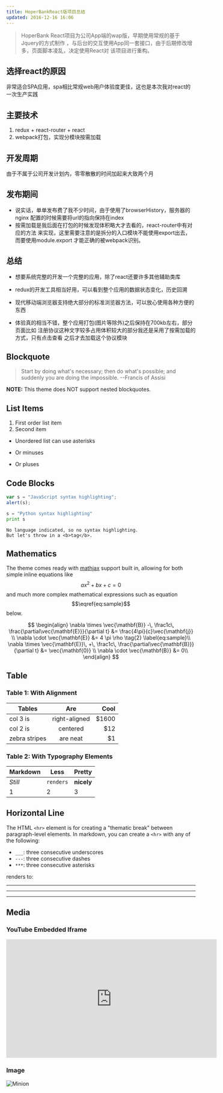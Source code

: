 ```yaml
---
title: HoperBankReact版项目总结
updated: 2016-12-16 16:06
---
```


> HoperBank React项目为公司App端的wap版，早期使用常规的基于Jquery的方式制作
，与后台的交互使用App同一套接口，由于后期修改增多，页面脚本凌乱，决定使用React对
该项目进行重构。

## 选择react的原因

非常适合SPA应用，spa相比常规web用户体验度更佳，这也是本次我对react的一次生产实践

<div class="divider"></div>


## 主要技术

1. redux + react-router + react
2. webpack打包，实现分模块按需加载


## 开发周期

由于不属于公司开发计划内，零零散散的时间加起来大致两个月

## 发布期间

- 说实话，单单发布费了我不少时间，由于使用了browserHistory，服务器的nginx
配置的时候需要将url的指向保持在index
- 按需加载是我后面在打包的时候发现体积略大才去看的，react-router中有对应的方法
来实现，这里需要注意的是拆分的入口模块不能使用export出去，而要使用module.export
才能正确的被webpack识别。

## 总结

- 想要系统完整的开发一个完整的应用，除了react还要许多其他辅助类库

- redux的开发工具相当好用，可以看到整个应用的数据状态变化，历史回溯

- 现代移动端浏览器支持绝大部分的标准浏览器方法，可以放心使用各种方便的东西

- 体验真的相当不错，整个应用打包(图片等除外)之后保持在700kb左右，部分页面比如
注册协议这种文字较多占用体积较大的部分我还是采用了按需加载的方式，只有点击查看
之后才去加载这个协议模块


## Blockquote

> Start by doing what's necessary; then do what's possible; and suddenly you are doing the impossible. --Francis of Assisi

**NOTE:** This theme does NOT support nested blockquotes.

<div class="divider"></div>

## List Items

1. First order list item
2. Second item

* Unordered list can use asterisks
- Or minuses
+ Or pluses

<div class="divider"></div>

## Code Blocks

```javascript
var s = "JavaScript syntax highlighting";
alert(s);
```

```python
s = "Python syntax highlighting"
print s
```

```
No language indicated, so no syntax highlighting.
But let's throw in a <b>tag</b>.
```

<div class="divider"></div>

## Mathematics

The theme comes ready with [mathjax](https://www.mathjax.org/) support built in, allowing for both simple inline equations like $$ax^2 + bx + c = 0$$ and much more complex mathematical expressions such as equation $$\eqref{eq:sample}$$ below.

$$
\begin{align}
\nabla \times \vec{\mathbf{B}} -\, \frac1c\, \frac{\partial\vec{\mathbf{E}}}{\partial t}  &= \frac{4\pi}{c}\vec{\mathbf{j}} \\   
\nabla \cdot \vec{\mathbf{E}} &= 4 \pi \rho \tag{2} \label{eq:sample}\\
\nabla \times \vec{\mathbf{E}}\, +\, \frac1c\, \frac{\partial\vec{\mathbf{B}}}{\partial t}  &= \vec{\mathbf{0}} \\
\nabla \cdot \vec{\mathbf{B}}  &= 0\\
\end{align}
$$

<div class="divider"></div>


## Table

### Table 1: With Alignment

| Tables        | Are           | Cool  |
| ------------- |:-------------:| -----:|
| col 3 is      | right-aligned | $1600 |
| col 2 is      | centered      |   $12 |
| zebra stripes | are neat      |    $1 |

### Table 2: With Typography Elements

Markdown | Less | Pretty
--- | --- | ---
*Still* | `renders` | **nicely**
1 | 2 | 3

<div class="divider"></div>

## Horizontal Line

The HTML `<hr>` element is for creating a "thematic break" between paragraph-level elements. In markdown, you can create a `<hr>` with any of the following:

* `___`: three consecutive underscores
* `---`: three consecutive dashes
* `***`: three consecutive asterisks

renders to:

___

---

***

<div class="divider"></div>

## Media

### YouTube Embedded Iframe

<iframe width="560" height="315" src="https://www.youtube.com/embed/n1a7o44WxNo" frameborder="0" allowfullscreen></iframe>

### Image

![Minion](http://octodex.github.com/images/minion.png)

[^1]: Footnote number one yeah baby!

